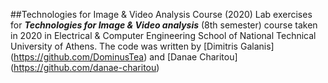##Technologies for Image & Video Analysis Course (2020)
Lab exercises for ***Technologies for Image & Video analysis*** (8th semester) course taken in 2020 in Electrical & Computer Engineering School of National Technical University of Athens.
The code was written by [Dimitris Galanis] (https://github.com/DominusTea) and [Danae Charitou] (https://github.com/danae-charitou)
